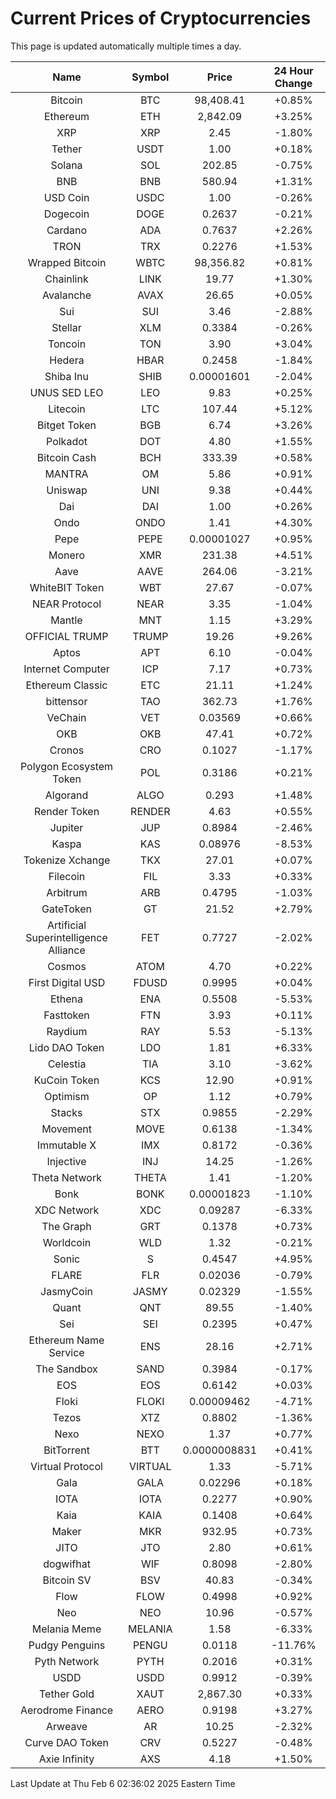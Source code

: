 # Current Prices of Cryptocurrencies
This page is updated automatically multiple times a day.

| Name | Symbol | Price | 24 Hour Change |
| :---: |:---:| :---: | :---: |
| Bitcoin | BTC | 98,408.41 | +0.85% |
| Ethereum | ETH | 2,842.09 | +3.25% |
| XRP | XRP | 2.45 | -1.80% |
| Tether | USDT | 1.00 | +0.18% |
| Solana | SOL | 202.85 | -0.75% |
| BNB | BNB | 580.94 | +1.31% |
| USD Coin | USDC | 1.00 | -0.26% |
| Dogecoin | DOGE | 0.2637 | -0.21% |
| Cardano | ADA | 0.7637 | +2.26% |
| TRON | TRX | 0.2276 | +1.53% |
| Wrapped Bitcoin | WBTC | 98,356.82 | +0.81% |
| Chainlink | LINK | 19.77 | +1.30% |
| Avalanche | AVAX | 26.65 | +0.05% |
| Sui | SUI | 3.46 | -2.88% |
| Stellar | XLM | 0.3384 | -0.26% |
| Toncoin | TON | 3.90 | +3.04% |
| Hedera | HBAR | 0.2458 | -1.84% |
| Shiba Inu | SHIB | 0.00001601 | -2.04% |
| UNUS SED LEO | LEO | 9.83 | +0.25% |
| Litecoin | LTC | 107.44 | +5.12% |
| Bitget Token | BGB | 6.74 | +3.26% |
| Polkadot | DOT | 4.80 | +1.55% |
| Bitcoin Cash | BCH | 333.39 | +0.58% |
| MANTRA | OM | 5.86 | +0.91% |
| Uniswap | UNI | 9.38 | +0.44% |
| Dai | DAI | 1.00 | +0.26% |
| Ondo | ONDO | 1.41 | +4.30% |
| Pepe | PEPE | 0.00001027 | +0.95% |
| Monero | XMR | 231.38 | +4.51% |
| Aave | AAVE | 264.06 | -3.21% |
| WhiteBIT Token | WBT | 27.67 | -0.07% |
| NEAR Protocol | NEAR | 3.35 | -1.04% |
| Mantle | MNT | 1.15 | +3.29% |
| OFFICIAL TRUMP | TRUMP | 19.26 | +9.26% |
| Aptos | APT | 6.10 | -0.04% |
| Internet Computer | ICP | 7.17 | +0.73% |
| Ethereum Classic | ETC | 21.11 | +1.24% |
| bittensor | TAO | 362.73 | +1.76% |
| VeChain | VET | 0.03569 | +0.66% |
| OKB | OKB | 47.41 | +0.72% |
| Cronos | CRO | 0.1027 | -1.17% |
| Polygon Ecosystem Token | POL | 0.3186 | +0.21% |
| Algorand | ALGO | 0.293 | +1.48% |
| Render Token | RENDER | 4.63 | +0.55% |
| Jupiter | JUP | 0.8984 | -2.46% |
| Kaspa | KAS | 0.08976 | -8.53% |
| Tokenize Xchange | TKX | 27.01 | +0.07% |
| Filecoin | FIL | 3.33 | +0.33% |
| Arbitrum | ARB | 0.4795 | -1.03% |
| GateToken | GT | 21.52 | +2.79% |
| Artificial Superintelligence Alliance | FET | 0.7727 | -2.02% |
| Cosmos | ATOM | 4.70 | +0.22% |
| First Digital USD | FDUSD | 0.9995 | +0.04% |
| Ethena | ENA | 0.5508 | -5.53% |
| Fasttoken | FTN | 3.93 | +0.11% |
| Raydium | RAY | 5.53 | -5.13% |
| Lido DAO Token | LDO | 1.81 | +6.33% |
| Celestia | TIA | 3.10 | -3.62% |
| KuCoin Token | KCS | 12.90 | +0.91% |
| Optimism | OP | 1.12 | +0.79% |
| Stacks | STX | 0.9855 | -2.29% |
| Movement | MOVE | 0.6138 | -1.34% |
| Immutable X | IMX | 0.8172 | -0.36% |
| Injective | INJ | 14.25 | -1.26% |
| Theta Network | THETA | 1.41 | -1.20% |
| Bonk | BONK | 0.00001823 | -1.10% |
| XDC Network | XDC | 0.09287 | -6.33% |
| The Graph | GRT | 0.1378 | +0.73% |
| Worldcoin | WLD | 1.32 | -0.21% |
| Sonic | S | 0.4547 | +4.95% |
| FLARE | FLR | 0.02036 | -0.79% |
| JasmyCoin | JASMY | 0.02329 | -1.55% |
| Quant | QNT | 89.55 | -1.40% |
| Sei | SEI | 0.2395 | +0.47% |
| Ethereum Name Service | ENS | 28.16 | +2.71% |
| The Sandbox | SAND | 0.3984 | -0.17% |
| EOS | EOS | 0.6142 | +0.03% |
| Floki | FLOKI | 0.00009462 | -4.71% |
| Tezos | XTZ | 0.8802 | -1.36% |
| Nexo | NEXO | 1.37 | +0.77% |
| BitTorrent | BTT | 0.0000008831 | +0.41% |
| Virtual Protocol | VIRTUAL | 1.33 | -5.71% |
| Gala | GALA | 0.02296 | +0.18% |
| IOTA | IOTA | 0.2277 | +0.90% |
| Kaia | KAIA | 0.1408 | +0.64% |
| Maker | MKR | 932.95 | +0.73% |
| JITO | JTO | 2.80 | +0.61% |
| dogwifhat | WIF | 0.8098 | -2.80% |
| Bitcoin SV | BSV | 40.83 | -0.34% |
| Flow | FLOW | 0.4998 | +0.92% |
| Neo | NEO | 10.96 | -0.57% |
| Melania Meme | MELANIA | 1.58 | -6.33% |
| Pudgy Penguins | PENGU | 0.0118 | -11.76% |
| Pyth Network | PYTH | 0.2016 | +0.31% |
| USDD | USDD | 0.9912 | -0.39% |
| Tether Gold | XAUT | 2,867.30 | +0.33% |
| Aerodrome Finance | AERO | 0.9198 | +3.27% |
| Arweave | AR | 10.25 | -2.32% |
| Curve DAO Token | CRV | 0.5227 | -0.48% |
| Axie Infinity | AXS | 4.18 | +1.50% |

Last Update at Thu Feb  6 02:36:02 2025 Eastern Time